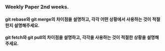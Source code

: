 ### Weekly Paper 2nd weeks.

#### git rebase와 git merge의 차이점을 설명하고, 각각 어떤 상황에서 사용하는 것이 적절한지 설명해주세요.

#### git fetch와 git pull의 차이점을 설명하고, 각각을 사용하는 것이 적절한 상황을 설명해주세요.


